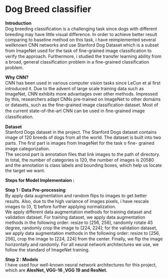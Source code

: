 # Dog Breed classifier
**Introduction** <br />
Dog breeding classiﬁcation is a challenging task since dogs with different breeding may have little visual difference. In order to achieve better result comparing to baseline method on this task, i have reimplemented several wellknown CNN networks and use Stanford Dog Dataset which is a subset from ImageNet used for the task of ﬁne-grained image classiﬁcation to verify the approach. Furthermore, i studied the transfer learning ability from a broad, general classiﬁcation problem in a ﬁne-grained classiﬁcation problem. <br />

**Why CNN?** <br />
CNN has been used in various computer vision tasks since LeCun et al ﬁrst introduced it. Due to the advent of large scale training data such as ImageNet, CNN exhibits more advantages over other methods. Impressed by this, researchers adapt CNNs pre-trained on ImageNet to other domains or datasets, such as the ﬁne-grained image classiﬁcation dataset. Most of the current state-of-the-art CNN can be used in ﬁne-grained image classiﬁcation.<br />

**Dataset** <br />
Stanford Dogs dataset in the project. The Stanford Dogs dataset contains image of 120 breeds of dogs from all the world. The dataset is built into two parts. The ﬁrst part is images from ImageNet for the task o ﬁne- grained image categorization.<br />
The second part is annotation ﬁles that link images to the path of directory. In total, the number of categories is 120, the number of images is 20580 and the annotation is class labels and bounding boxes, which help us locate the target we want.<br />

**Steps for Model Implementaion :**<br />

**Step 1 : Data Pre-processing**<br />
By apply data augmentation and random ﬂips to images to get better results. Also, due to the high variance of images pixels, i have rescale images to [0, 1] before further applying normalization.<br />
We apply different data augmentation methods for training dataset and validation dataset. For training dataset, we apply data augmentation methods in the following order: resize to [256, 256], randomly rotate 45 degree, randomly crop the image to [224, 224]; for the validation dataset, we apply data augmentation methods in the following order: resize to [256, 256], crop the image to [224, 224] from the center. Finally, we ﬂip the image horizontally and randomly. For all neural network architectures we use, we follow the standard of ImageNet training.<br />

**Step 2 : Models**<br />
I have used four well-known neural network architectures for this project, which are **AlexNet, VGG-16 ,VGG 19 and ResNet.**<br />



